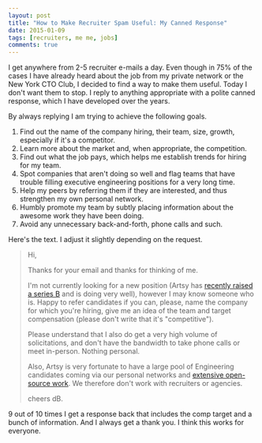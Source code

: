 ```yaml
---
layout: post
title: "How to Make Recruiter Spam Useful: My Canned Response"
date: 2015-01-09
tags: [recruiters, me me, jobs]
comments: true
---
```

I get anywhere from 2-5 recruiter e-mails a day. Even though in 75% of the cases I have already heard about the job from my private network or the New York CTO Club, I decided to find a way to make them useful. Today I don't want them to stop. I reply to anything appropriate with a polite canned response, which I have developed over the years.

By always replying I am trying to achieve the following goals.

1. Find out the name of the company hiring, their team, size, growth, especially if it's a competitor.
2. Learn more about the market and, when appropriate, the competition.
3. Find out what the job pays, which helps me establish trends for hiring for my team.
4. Spot companies that aren't doing so well and flag teams that have trouble filling executive engineering positions for a very long time.
5. Help my peers by referring them if they are interested, and thus strengthen my own personal network.
6. Humbly promote my team by subtly placing information about the awesome work they have been doing.
7. Avoid any unnecessary back-and-forth, phone calls and such.

Here's the text. I adjust it slightly depending on the request.

> Hi,
>
> Thanks for your email and thanks for thinking of me.
>
> I'm not currently looking for a new position (Artsy has [recently raised a series B](http://blogs.wsj.com/venturecapital/2014/04/03/new-york-startup-artsy-raises-16m-to-become-pandora-for-fine-art) and is doing very well), however I may know someone who is. Happy to refer candidates if you can, please, name the company for which you're hiring, give me an idea of the team and target compensation (please don't write that it's "competitive").
>
> Please understand that I also do get a very high volume of solicitations, and don't have the bandwidth to take phone calls or meet in-person. Nothing personal.
>
> Also, Artsy is very fortunate to have a large pool of Engineering candidates coming via our personal networks and [extensive open-source work](http://artsy.github.io/open-source). We therefore don't work with recruiters or agencies.
>
> cheers
> dB.

9 out of 10 times I get a response back that includes the comp target and a bunch of information. And I always get a thank you. I think this works for everyone.
